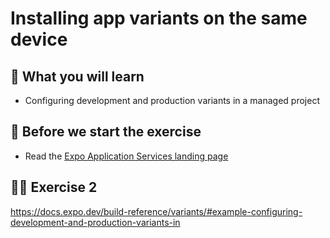 
# Installing app variants on the same device

## 📡 What you will learn

- Configuring development and production variants in a managed project

## 👾 Before we start the exercise

- Read the [Expo Application Services landing page](https://expo.dev/eas)

## 👨‍🚀 Exercise 2

https://docs.expo.dev/build-reference/variants/#example-configuring-development-and-production-variants-in
